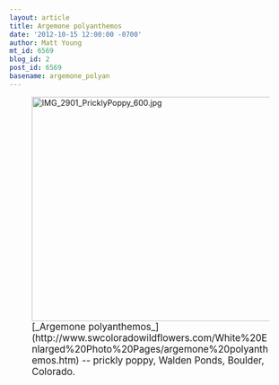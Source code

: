 ```yaml
---
layout: article
title: Argemone polyanthemos
date: '2012-10-15 12:00:00 -0700'
author: Matt Young
mt_id: 6569
blog_id: 2
post_id: 6569
basename: argemone_polyan
---
```

<figure>
<img src="{{ site.baseurl }}/uploads/2012/IMG_2901_PricklyPoppy_600.jpg" alt="IMG_2901_PricklyPoppy_600.jpg" width="600" height="400" />
<figcaption markdown="span">
<big>[_Argemone polyanthemos_](http://www.swcoloradowildflowers.com/White%20Enlarged%20Photo%20Pages/argemone%20polyanthemos.htm) -- prickly poppy, Walden Ponds, Boulder, Colorado.</big>

</figcaption>
</figure>

